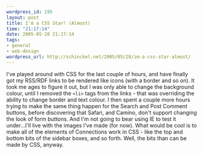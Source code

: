 ```yaml
--- 
wordpress_id: 195
layout: post
title: I'm a CSS Star! (Almost)
time: "21:17:14"
date: 2005-05-28 21:17:14
tags: 
- general
- web-design
wordpress_url: http://schinckel.net/2005/05/28/im-a-css-star-almost/
---
```

I've played around with CSS for the last couple of hours, and have finally got my RSS/RDF links to be rendered like icons (with a border and so on). It took me ages to figure it out, but I was only able to change the background colour, until I removed the `<li>` tags from the links - that was overriding the ability to change border and text colour. I then spent a couple more hours trying to make the same thing happen for the Search and Post Comment buttons, before discovering that Safari, and Camino, don't support changing the look of form buttons. And I'm not going to bear using IE to test it under...I'll live with the images I've made (for now). What would be cool is to make all of the elements of Connections work in CSS - like the top and bottom bits of the sidebar boxes, and so forth. Well, the bits than can be made by CSS, anyway. 

